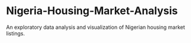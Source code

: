 # Nigeria-Housing-Market-Analysis
An exploratory data analysis and visualization of Nigerian housing market listings.
